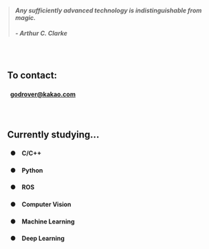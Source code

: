 > #### *Any sufficiently advanced technology is indistinguishable from magic.*
> ##### - Arthur C. Clarke

　

## 　**To contact:**
#### 　　godrover@kakao.com

　

## 　**Currently studying...**
#### 　　●　C/C++
#### 　　●　Python
#### 　　●　ROS
#### 　　●　Computer Vision
#### 　　●　Machine Learning
#### 　　●　Deep Learning

